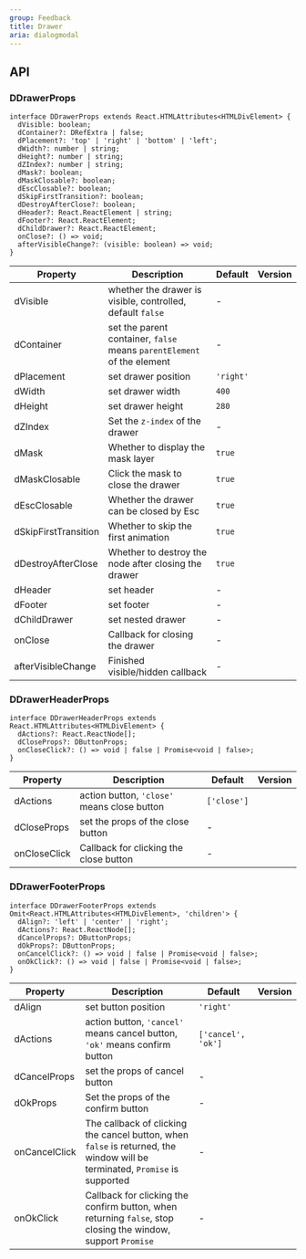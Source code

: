 ```yaml
---
group: Feedback
title: Drawer
aria: dialogmodal
---
```


## API

### DDrawerProps

```tsx
interface DDrawerProps extends React.HTMLAttributes<HTMLDivElement> {
  dVisible: boolean;
  dContainer?: DRefExtra | false;
  dPlacement?: 'top' | 'right' | 'bottom' | 'left';
  dWidth?: number | string;
  dHeight?: number | string;
  dZIndex?: number | string;
  dMask?: boolean;
  dMaskClosable?: boolean;
  dEscClosable?: boolean;
  dSkipFirstTransition?: boolean;
  dDestroyAfterClose?: boolean;
  dHeader?: React.ReactElement | string;
  dFooter?: React.ReactElement;
  dChildDrawer?: React.ReactElement;
  onClose?: () => void;
  afterVisibleChange?: (visible: boolean) => void;
}
```

<!-- prettier-ignore-start -->
| Property | Description | Default | Version | 
| --- | --- | --- | --- | 
| dVisible | whether the drawer is visible, controlled, default `false` | - | |
| dContainer | set the parent container, `false` means `parentElement` of the element | - | |
| dPlacement | set drawer position | `'right'` | |
| dWidth | set drawer width | `400` | |
| dHeight | set drawer height | `280` | |
| dZIndex | Set the `z-index` of the drawer | - | |
| dMask | Whether to display the mask layer | `true` | |
| dMaskClosable | Click the mask to close the drawer | `true` | |
| dEscClosable | Whether the drawer can be closed by Esc | `true` | |
| dSkipFirstTransition | Whether to skip the first animation | `true` | |
| dDestroyAfterClose | Whether to destroy the node after closing the drawer | `true` | |
| dHeader | set header | - | |
| dFooter | set footer | - | |
| dChildDrawer | set nested drawer | - | |
| onClose | Callback for closing the drawer | - | |
| afterVisibleChange | Finished visible/hidden callback | - | |
<!-- prettier-ignore-end -->

### DDrawerHeaderProps

```tsx
interface DDrawerHeaderProps extends React.HTMLAttributes<HTMLDivElement> {
  dActions?: React.ReactNode[];
  dCloseProps?: DButtonProps;
  onCloseClick?: () => void | false | Promise<void | false>;
}
```

<!-- prettier-ignore-start -->
| Property | Description | Default | Version | 
| --- | --- | --- | --- | 
| dActions | action button, `'close'` means close button | `['close']` | |
| dCloseProps | set the props of the close button | - | |
| onCloseClick | Callback for clicking the close button | - |
<!-- prettier-ignore-end -->

### DDrawerFooterProps

```tsx
interface DDrawerFooterProps extends Omit<React.HTMLAttributes<HTMLDivElement>, 'children'> {
  dAlign?: 'left' | 'center' | 'right';
  dActions?: React.ReactNode[];
  dCancelProps?: DButtonProps;
  dOkProps?: DButtonProps;
  onCancelClick?: () => void | false | Promise<void | false>;
  onOkClick?: () => void | false | Promise<void | false>;
}
```

<!-- prettier-ignore-start -->
| Property | Description | Default | Version | 
| --- | --- | --- | --- | 
| dAlign | set button position | `'right'` | |
| dActions | action button, `'cancel'` means cancel button, `'ok'` means confirm button | `['cancel', 'ok']` | |
| dCancelProps | set the props of cancel button | - | |
| dOkProps | Set the props of the confirm button | - | |
| onCancelClick | The callback of clicking the cancel button, when `false` is returned, the window will be terminated, `Promise` is supported | - | |
| onOkClick | Callback for clicking the confirm button, when returning `false`, stop closing the window, support `Promise` | - | |
<!-- prettier-ignore-end -->
